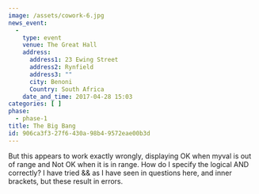 ```yaml
---
image: /assets/cowork-6.jpg
news_event:
  - 
    type: event
    venue: The Great Hall
    address:
      address1: 23 Ewing Street
      address2: Rynfield
      address3: ""
      city: Benoni
      Country: South Africa
    date_and_time: 2017-04-28 15:03
categories: [ ]
phase:
  - phase-1
title: The Big Bang
id: 906ca3f3-27f6-430a-98b4-9572eae00b3d
---
```

<p>But this appears to work exactly wrongly, displaying OK when myval is out of range and Not OK when it is in range. How do I specify the logical AND correctly? I have tried && as I have seen in questions here, and inner brackets, but these result in errors.
</p>
